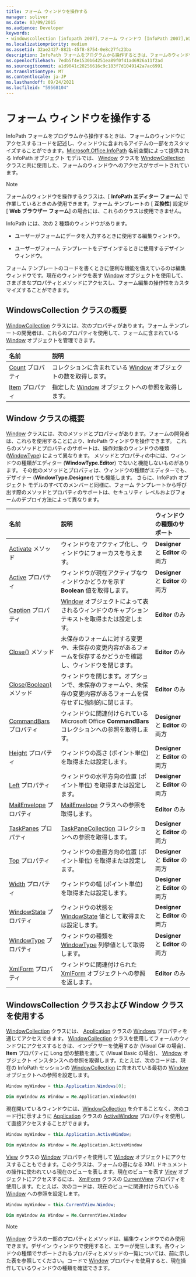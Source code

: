 ```yaml
---
title: フォーム ウィンドウを操作する
manager: soliver
ms.date: 03/09/2015
ms.audience: Developer
keywords:
- windowscollection [infopath 2007],フォーム ウィンドウ [InfoPath 2007],Window クラス [InfoPath 2007]
ms.localizationpriority: medium
ms.assetid: 32ae2427-882b-45f8-8754-0e8c27fc23ba
description: InfoPath フォームをプログラムから操作するときは、フォームのウィンドウにアクセスするコードを記述し、ウィンドウに含まれるアイテムの一部をカスタマイズすることができます。Microsoft.Office.InfoPath 名前空間によって提供される InfoPath オブジェクト モデルでは、Window クラスを WindowCollection クラスと共に使用した、フォームのウィンドウへのアクセスがサポートされています。
ms.openlocfilehash: 7edb5f4e1530b64251ea89f0f41ad6926a11f2ad
ms.sourcegitcommit: a1d9041c20256616c9c183f7d1049142a7ac6991
ms.translationtype: MT
ms.contentlocale: ja-JP
ms.lasthandoff: 09/24/2021
ms.locfileid: "59568104"
---
```

# <a name="work-with-form-windows"></a>フォーム ウィンドウを操作する

InfoPath フォームをプログラムから操作するときは、フォームのウィンドウにアクセスするコードを記述し、ウィンドウに含まれるアイテムの一部をカスタマイズすることができます。[Microsoft.Office.InfoPath](https://msdn.microsoft.com/library/Microsoft.Office.InfoPath.aspx) 名前空間によって提供される InfoPath オブジェクト モデルでは、 [Window](https://msdn.microsoft.com/library/Microsoft.Office.InfoPath.Window.aspx) クラスを [WindowCollection](https://msdn.microsoft.com/library/Microsoft.Office.InfoPath.WindowCollection.aspx) クラスと共に使用した、フォームのウィンドウへのアクセスがサポートされています。 
  
> [!NOTE]
> フォームのウィンドウを操作するクラスは、[ **InfoPath エディター フォーム**] で作業しているときのみ使用できます。フォーム テンプレートの [ **互換性**] 設定が [ **Web ブラウザー フォーム**] の場合には、これらのクラスは使用できません。 
  
InfoPath には、次の 2 種類のウィンドウがあります。 
  
- ユーザーがフォームにデータを入力するときに使用する編集ウィンドウ。
    
- ユーザーがフォーム テンプレートをデザインするときに使用するデザイン ウィンドウ。
    
フォーム テンプレートのコードを書くときに便利な機能を備えているのは編集ウィンドウです。現在のウィンドウを表す [Window](https://msdn.microsoft.com/library/Microsoft.Office.InfoPath.Window.aspx) オブジェクトを使用して、さまざまなプロパティとメソッドにアクセスし、フォーム編集の操作性をカスタマイズすることができます。 
  
## <a name="overview-of-the-windowscollection-class"></a>WindowsCollection クラスの概要

[WindowCollection](https://msdn.microsoft.com/library/Microsoft.Office.InfoPath.WindowCollection.aspx) クラスには、次のプロパティがあります。フォーム テンプレートの開発者は、これらのプロパティを使用して、フォームに含まれている [Window](https://msdn.microsoft.com/library/Microsoft.Office.InfoPath.Window.aspx) オブジェクトを管理できます。 
  
|**名前**|**説明**|
|:-----|:-----|
|[Count](https://msdn.microsoft.com/library/Microsoft.Office.InfoPath.WindowCollection.Count.aspx) プロパティ  <br/> |コレクションに含まれている [Window](https://msdn.microsoft.com/library/Microsoft.Office.InfoPath.Window.aspx) オブジェクトの数を取得します。  <br/> |
|[Item](https://msdn.microsoft.com/library/Microsoft.Office.InfoPath.WindowCollection.Item.aspx) プロパティ  <br/> |指定した [Window](https://msdn.microsoft.com/library/Microsoft.Office.InfoPath.Window.aspx) オブジェクトへの参照を取得します。  <br/> |
   
## <a name="overview-of-the-window-class"></a>Window クラスの概要

[Window](https://msdn.microsoft.com/library/Microsoft.Office.InfoPath.Window.aspx) クラスには、次のメソッドとプロパティがあります。フォームの開発者は、これらを使用することにより、InfoPath ウィンドウを操作できます。 これらのメソッドとプロパティのサポートは、操作対象のウィンドウの種類 ([WindowType](https://msdn.microsoft.com/library/Microsoft.Office.InfoPath.WindowType.aspx)) によって異なります。 メソッドとプロパティの中には、ウィンドウの種類がエディター (**WindowType.Editor**) でないと機能しないものがあります。 その他のメソッドとプロパティは、ウィンドウの種類がエディターでも、デザイナー (**WindowType.Designer**) でも機能します。 さらに、InfoPath オブジェクト モデルのすべてのメンバーと同様に、フォーム テンプレートから呼び出す際のメソッドとプロパティのサポートは、セキュリティ レベルおよびフォームのデプロイ方法によって異なります。
  
|**名前**|**説明**|**ウィンドウの種類のサポート**|
|:-----|:-----|:-----|
|[Activate](https://msdn.microsoft.com/library/Microsoft.Office.InfoPath.Window.Activate.aspx) メソッド  <br/> |ウィンドウをアクティブ化し、ウィンドウにフォーカスを与えます。  <br/> |**Designer** と **Editor** の両方  <br/> |
|[Active](https://msdn.microsoft.com/library/Microsoft.Office.InfoPath.Window.Active.aspx) プロパティ  <br/> |ウィンドウが現在アクティブなウィンドウかどうかを示す **Boolean** 値を取得します。  <br/> |**Designer** と **Editor** の両方  <br/> |
|[Caption](https://msdn.microsoft.com/library/Microsoft.Office.InfoPath.Window.Caption.aspx) プロパティ  <br/> |[Window](https://msdn.microsoft.com/library/Microsoft.Office.InfoPath.Window.aspx) オブジェクトによって表されるウィンドウのキャプション テキストを取得または設定します。  <br/> |**Editor** のみ  <br/> |
|[Close()](https://msdn.microsoft.com/library/Microsoft.Office.InfoPath.Window.Close.aspx) メソッド  <br/> |未保存のフォームに対する変更や、未保存の変更内容があるフォームを保存するかどうかを確認し、ウィンドウを閉じます。  <br/> |**Editor** のみ  <br/> |
|[Close(Boolean)](https://msdn.microsoft.com/library/Microsoft.Office.InfoPath.Window.Close.aspx) メソッド  <br/> |ウィンドウを閉じます。オプションで、未保存のフォームや、未保存の変更内容があるフォームを保存せずに強制的に閉じます。  <br/> |**Editor** のみ  <br/> |
|[CommandBars](https://msdn.microsoft.com/library/Microsoft.Office.InfoPath.Window.CommandBars.aspx) プロパティ  <br/> |ウィンドウに関連付けられている Microsoft Office **CommandBars** コレクションへの参照を取得します。  <br/> |**Designer** と **Editor** の両方  <br/> |
|[Height](https://msdn.microsoft.com/library/Microsoft.Office.InfoPath.Window.Height.aspx) プロパティ  <br/> |ウィンドウの高さ (ポイント単位) を取得または設定します。  <br/> |**Designer** と **Editor** の両方  <br/> |
|[Left](https://msdn.microsoft.com/library/Microsoft.Office.InfoPath.Window.Left.aspx) プロパティ  <br/> |ウィンドウの水平方向の位置 (ポイント単位) を取得または設定します。  <br/> |**Designer** と **Editor** の両方  <br/> |
|[MailEnvelope](https://msdn.microsoft.com/library/Microsoft.Office.InfoPath.Window.MailEnvelope.aspx) プロパティ  <br/> |[MailEnvelope](https://msdn.microsoft.com/library/Microsoft.Office.InfoPath.MailEnvelope.aspx) クラスへの参照を取得します。  <br/> |**Editor** のみ  <br/> |
|[TaskPanes](https://msdn.microsoft.com/library/Microsoft.Office.InfoPath.Window.TaskPanes.aspx) プロパティ  <br/> |[TaskPaneCollection](https://msdn.microsoft.com/library/Microsoft.Office.InfoPath.TaskPaneCollection.aspx) コレクションへの参照を取得します。  <br/> |**Designer** と **Editor** の両方  <br/> |
|[Top](https://msdn.microsoft.com/library/Microsoft.Office.InfoPath.Window.Top.aspx) プロパティ  <br/> |ウィンドウの垂直方向の位置 (ポイント単位) を取得または設定します。  <br/> |**Designer** と **Editor** の両方  <br/> |
|[Width](https://msdn.microsoft.com/library/Microsoft.Office.InfoPath.Window.Width.aspx) プロパティ  <br/> |ウィンドウの幅 (ポイント単位) を取得または設定します。  <br/> |**Designer** と **Editor** の両方  <br/> |
|[WindowState](https://msdn.microsoft.com/library/Microsoft.Office.InfoPath.Window.WindowState.aspx) プロパティ  <br/> |ウィンドウの状態を [WindowState](https://msdn.microsoft.com/library/Microsoft.Office.InfoPath.WindowState.aspx) 値として取得または設定します。  <br/> |**Designer** と **Editor** の両方  <br/> |
|[WindowType](https://msdn.microsoft.com/library/Microsoft.Office.InfoPath.Window.WindowType.aspx) プロパティ  <br/> |ウィンドウの種類を [WindowType](https://msdn.microsoft.com/library/Microsoft.Office.InfoPath.WindowType.aspx) 列挙値として取得します。  <br/> |**Designer** と **Editor** の両方  <br/> |
|[XmlForm](https://msdn.microsoft.com/library/Microsoft.Office.InfoPath.Window.XmlForm.aspx) プロパティ  <br/> |ウィンドウに関連付けられた [XmlForm](https://msdn.microsoft.com/library/Microsoft.Office.InfoPath.XmlForm.aspx) オブジェクトへの参照を返します。  <br/> |**Editor** のみ  <br/> |
   
## <a name="using-the-windowscollection-and-window-classes"></a>WindowsCollection クラスおよび Window クラスを使用する

[WindowCollection](https://msdn.microsoft.com/library/Microsoft.Office.InfoPath.WindowCollection.aspx) クラスには、 [Application](https://msdn.microsoft.com/library/Microsoft.Office.InfoPath.Application.Windows.aspx) クラスの [Windows](https://msdn.microsoft.com/library/Microsoft.Office.InfoPath.Application.aspx) プロパティを通じてアクセスできます。 [WindowCollection](https://msdn.microsoft.com/library/Microsoft.Office.InfoPath.WindowCollection.aspx) クラスを使用してフォームのウィンドウにアクセスするときは、インデクサーを使用するか (Visual C# の場合)、 **Item** プロパティに Long 型の整数を渡して (Visual Basic の場合)、 [Window](https://msdn.microsoft.com/library/Microsoft.Office.InfoPath.Window.aspx) オブジェクト インスタンスへの参照を取得します。たとえば、次のコードは、現在の InfoPath セッションの [WindowCollection](https://msdn.microsoft.com/library/Microsoft.Office.InfoPath.Window.aspx) に含まれている最初の [Window](https://msdn.microsoft.com/library/Microsoft.Office.InfoPath.WindowCollection.aspx) オブジェクトへの参照を設定します。 
  
```cs
Window myWindow = this.Application.Windows[0];
```

```vb
Dim myWindow As Window = Me.Application.Windows(0)
```

現在開いているウィンドウには、[WindowCollection](https://msdn.microsoft.com/library/Microsoft.Office.InfoPath.Application.ActiveWindow.aspx) を介することなく、次のコード行に示すように [Application](https://msdn.microsoft.com/library/Microsoft.Office.InfoPath.Application.aspx) クラスの [ActiveWindow](https://msdn.microsoft.com/library/Microsoft.Office.InfoPath.WindowCollection.aspx) プロパティを使用して直接アクセスすることができます。 
  
```cs
Window myWindow = this.Application.ActiveWindow;
```

```vb
Dim myWindow As Window = Me.Application.ActiveWindow
```

[View](https://msdn.microsoft.com/library/Microsoft.Office.InfoPath.Window.aspx) クラスの [Window](https://msdn.microsoft.com/library/Microsoft.Office.InfoPath.View.Window.aspx) プロパティを使用して [Window](https://msdn.microsoft.com/library/Microsoft.Office.InfoPath.View.aspx) オブジェクトにアクセスすることもできます。このクラスは、フォームの基になる XML ドキュメントの操作に使われている現在のビューを表します。現在のビューを表す [View](https://msdn.microsoft.com/library/Microsoft.Office.InfoPath.XmlForm.CurrentView.aspx) オブジェクトにアクセスするには、 [XmlForm](https://msdn.microsoft.com/library/Microsoft.Office.InfoPath.XmlForm.aspx) クラスの [CurrentView](https://msdn.microsoft.com/library/Microsoft.Office.InfoPath.View.aspx) プロパティを使用します。たとえば、次のコードは、現在のビューに関連付けられている [Window](https://msdn.microsoft.com/library/Microsoft.Office.InfoPath.Window.aspx) への参照を設定します。 
  
```cs
Window myWindow = this.CurrentView.Window;
```

```vb
Dim myWindow As Window = Me.CurrentView.Window
```

> [!NOTE]
> [Window](https://msdn.microsoft.com/library/Microsoft.Office.InfoPath.Window.aspx) クラスの一部のプロパティとメソッドは、編集ウィンドウでのみ使用できます。デザイン ウィンドウで使用すると、エラーが発生します。各ウィンドウの種類でサポートされるプロパティとメソッドの一覧については、前に示した表を参照してください。コードで [Window](https://msdn.microsoft.com/library/Microsoft.Office.InfoPath.Window.aspx) プロパティを使用すると、現在操作しているウィンドウの種類を確認できます。 
  

